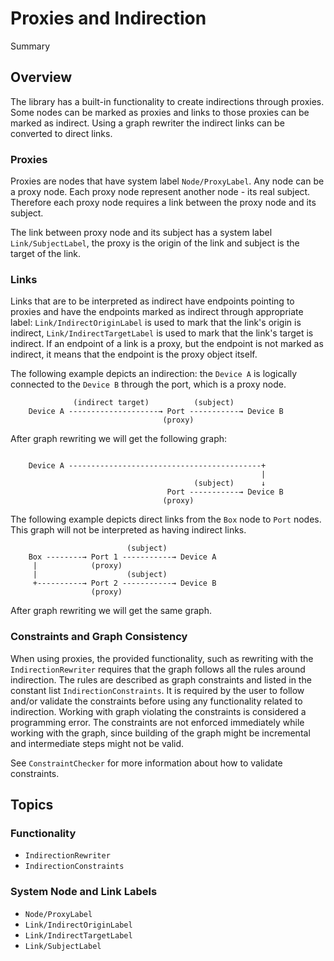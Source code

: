 # Proxies and Indirection

<!--@START_MENU_TOKEN@-->Summary<!--@END_MENU_TOKEN@-->

## Overview

The library has a built-in functionality to create indirections through proxies.
Some nodes can be marked as proxies and links to those proxies can be marked
as indirect. Using a graph rewriter the indirect links can be converted
to direct links.

### Proxies

Proxies are nodes that have system label ``Node/ProxyLabel``. Any node can be
a proxy node. Each proxy node represent another node - its real subject.
Therefore each proxy node requires a link between the proxy node and its
subject.

The link between proxy node and its subject has a system label
``Link/SubjectLabel``, the proxy is the origin of the link and subject is the
target of the link.

### Links

Links that are to be interpreted as indirect have endpoints pointing to proxies
and have the endpoints marked as indirect through appropriate label:
``Link/IndirectOriginLabel`` is used to mark that the link's origin is indirect,
``Link/IndirectTargetLabel`` is used to mark that the link's target is indirect.
If an endpoint of a link is a proxy, but the endpoint is not marked as indirect,
it means that the endpoint is the proxy object itself.

The following example depicts an indirection: the `Device A` is logically
connected to the `Device B` through the port, which is a proxy node.

```
              (indirect target)          (subject)
    Device A --------------------→ Port -----------→ Device B
                                  (proxy)
```

After graph rewriting we will get the following graph:

```
               
    Device A -------------------------------------------+
                                                        |
                                         (subject)      ↓
                                   Port -----------→ Device B
                                  (proxy)
```


The following example depicts direct links from the `Box` node to `Port` nodes.
This graph will not be interpreted as having indirect links.

```
                          (subject)
    Box --------→ Port 1 -----------→ Device A
     |            (proxy)
     |                    (subject)
     +----------→ Port 2 -----------→ Device B
                  (proxy)
```

After graph rewriting we will get the same graph.



### Constraints and Graph Consistency

When using proxies, the provided functionality, such as rewriting with the
``IndirectionRewriter`` requires that the graph follows all the rules around
indirection. The rules are described as graph constraints and listed in the
constant list ``IndirectionConstraints``. It is required by the user to
follow and/or validate the constraints before using any functionality related
to indirection. Working with graph violating the constraints is considered
a programming error. The constraints are not enforced immediately while working
with the graph, since building of the graph might be incremental and
intermediate steps might not be valid. 

See ``ConstraintChecker`` for more information about how to validate
constraints.


## Topics


### Functionality

- ``IndirectionRewriter``
- ``IndirectionConstraints``

### System Node and Link Labels

- ``Node/ProxyLabel``
- ``Link/IndirectOriginLabel``
- ``Link/IndirectTargetLabel``
- ``Link/SubjectLabel``
